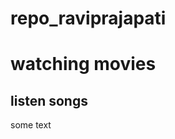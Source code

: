 # repo_raviprajapati
<html>
  <head>
    <title>ravi</title>
    </head>
  <body>
    <h1>watching movies</h1>
    <h2>listen songs</h2>
    <p>some text</p>
  </body>
  </head>
